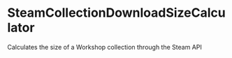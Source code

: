 # SteamCollectionDownloadSizeCalculator
Calculates the size of a Workshop collection through the Steam API
